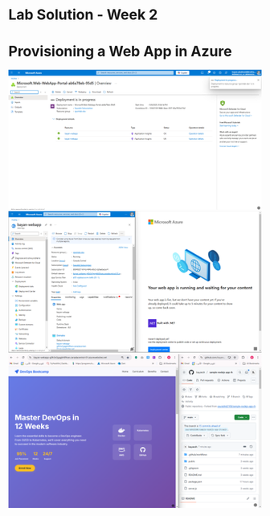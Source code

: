 # Lab Solution - Week 2
# Provisioning a Web App in Azure
![1-Create App Server](https://github.com/bayanzh/lab-solution-Week2/raw/main/lab-solution2-2-1/1-Create%20App%20Server.png)
![2-Web App Deployment](https://github.com/bayanzh/lab-solution-Week2/raw/main/lab-solution2-2-1/2-Web%20App%20Deploymen.png)
![3-Deploy a Nodejs application](https://github.com/bayanzh/lab-solution-Week2/raw/main/lab-solution2-2-1/3-Deploy%20a%20Nodejs%20application.png)
